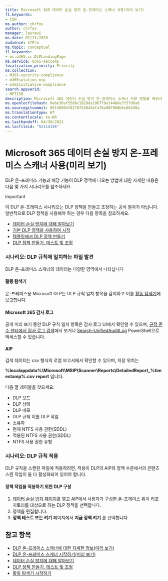 ```yaml
---
title: Microsoft 365 데이터 손실 방지 온-프레미스 스캐너 사용(미리 보기)
f1.keywords:
- CSH
ms.author: chrfox
author: chrfox
manager: laurawi
ms.date: 07/21/2020
audience: ITPro
ms.topic: conceptual
f1_keywords:
- ms.o365.cc.DLPLandingPage
ms.service: O365-seccomp
localization_priority: Priority
ms.collection:
- M365-security-compliance
- m365solution-mip
- m365initiative-compliance
search.appverid:
- MET150
description: Microsoft 365 데이터 손실 방지 온-프레미스 스캐너 사용 방법을 배워서 미사용 데이터를 스캔하고 온-프레미스 파일 공유와 온-프레미스 SharePoint 폴더와 문서 라이브러리에 대한 보호 조치를 시행하세요.
ms.openlocfilehash: 0abe36af5588c1828da106779a144b6e7f37d6a8
ms.sourcegitcommit: 05f40904f8278f53643efa76a907968b5c662d9a
ms.translationtype: HT
ms.contentlocale: ko-KR
ms.lasthandoff: 04/30/2021
ms.locfileid: "52114156"
---
```

# <a name="use-the-microsoft-365-data-loss-prevention-on-premises-scanner-preview"></a>Microsoft 365 데이터 손실 방지 온-프레미스 스캐너 사용(미리 보기)

DLP 온-프레미스 기능과 해당 기능이 DLP 정책에 나오는 방법에 대한 자세한 내용은 다음 몇 가지 시나리오를 참조하세요.

> [!IMPORTANT]
> 이 DLP 온-프레미스 시나리오는 DLP 정책을 만들고 조정하는 공식 절차가 아닙니다. 일반적으로 DLP 정책을 사용해야 하는 경우 다음 항목을 참조하세요.
>- [데이터 손실 방지에 대해 알아보기](dlp-learn-about-dlp.md)
>- [기본 DLP 정책을 사용하여 시작](get-started-with-the-default-dlp-policy.md)
>- [템플릿에서 DLP 정책 만들기](create-a-dlp-policy-from-a-template.md)
>- [DLP 정책 만들기, 테스트 및 조정](create-test-tune-dlp-policy.md)

### <a name="scenario-discover-files-matching-dlp-rules"></a>시나리오: DLP 규칙에 일치하는 파일 발견

DLP 온-프레미스 스캐너의 데이터는 다양한 영역에서 나타납니다

#### <a name="activity-explorer"></a>활동 탐색기

 온-프레미스용 Microsoft DLP는 DLP 규칙 일치 항목을 감지하고 이를 [활동 탐색기](https://compliance.microsoft.com/dataclassification?viewid=activitiesexplorer)에 보고합니다. 
 
#### <a name="microsoft-365-audit-log"></a>Microsoft 365 감사 로그

공개 미리 보기 동안 DLP 규칙 일치 항목은 감사 로그 UI에서 확인할 수 있으며, [규정 준수 센터에서 감사 로그 검색](search-the-audit-log-in-security-and-compliance.md)에서 보거나 [Search-UnifiedAuditLog](/powershell/module/exchange/search-unifiedauditlog?view=exchange-ps) PowerShell으로 액세스할 수 있습니다.

#### <a name="aip"></a>AIP

검색 데이터는 csv 형식의 로컬 보고서에서 확인할 수 있으며, 저장 위치는

**%localappdata%\Microsoft\MSIP\Scanner\Reports\DetailedReport_%timestamp%.csv report** 입니다.

 다음 열 레이블을 찾으세요.
- DLP 모드
- DLP 상태
- DLP 메모
- DLP 규칙 이름 DLP 작업
- 소유자
- 현재 NTFS 사용 권한(SDDL)
- 적용된 NTFS 사용 권한(SDDL)
- NTFS 사용 권한 유형
 
### <a name="scenario-enforce-dlp-rule"></a>시나리오: DLP 규칙 적용 

DLP 규칙을 스캔된 파일에 적용하려면, 적용이 DLP의 AIP와 정책 수준에서의 콘텐츠 스캔 작업이 둘 다 활성화되어 있어야 합니다.


#### <a name="configure-dlp-to-enforce-policy-actions"></a>정책 작업을 적용하기 위한 DLP 구성

1. [데이터 손실 방지 페이지](https://compliance.microsoft.com/datalossprevention?viewid=policies)를 열고 AIP에서 사용자가 구성한 온-프레미스 위치 리포지토리를 대상으로 하는 DLP 정책을 선택합니다. 
2. 정책을 편집합니다.
3. **정책 테스트 또는 켜기** 페이지에서 **지금 정책 켜기** 를 선택합니다. 

## <a name="see-also"></a>참고 항목

- [DLP 온-프레미스 스캐너에 대한 자세한 정보(미리 보기)](dlp-on-premises-scanner-learn.md)
- [DLP 온-프레미스 스캐너 시작하기(미리 보기)](dlp-on-premises-scanner-get-started.md)
- [데이터 손실 방지에 대해 알아보기](dlp-learn-about-dlp.md)
- [DLP 정책 만들기, 테스트 및 조정](create-test-tune-dlp-policy.md)
- [활동 탐색기 시작하기](data-classification-activity-explorer.md)